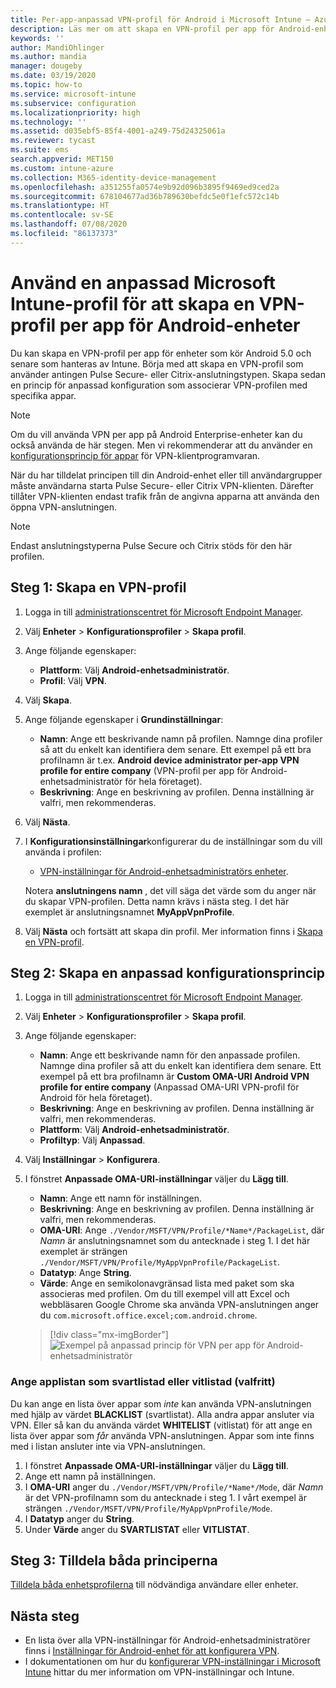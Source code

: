 ```yaml
---
title: Per-app-anpassad VPN-profil för Android i Microsoft Intune – Azure | Microsoft Docs
description: Läs mer om att skapa en VPN-profil per app för Android-enhetsadministratörers enheter som hanteras av Microsoft Intune.
keywords: ''
author: MandiOhlinger
ms.author: mandia
manager: dougeby
ms.date: 03/19/2020
ms.topic: how-to
ms.service: microsoft-intune
ms.subservice: configuration
ms.localizationpriority: high
ms.technology: ''
ms.assetid: d035ebf5-85f4-4001-a249-75d24325061a
ms.reviewer: tycast
ms.suite: ems
search.appverid: MET150
ms.custom: intune-azure
ms.collection: M365-identity-device-management
ms.openlocfilehash: a351255fa0574e9b92d096b3895f9469ed9ced2a
ms.sourcegitcommit: 678104677ad36b789630befdc5e0f1efc572c14b
ms.translationtype: HT
ms.contentlocale: sv-SE
ms.lasthandoff: 07/08/2020
ms.locfileid: "86137373"
---
```

# <a name="use-a-microsoft-intune-custom-profile-to-create-a-per-app-vpn-profile-for-android-devices"></a>Använd en anpassad Microsoft Intune-profil för att skapa en VPN-profil per app för Android-enheter

Du kan skapa en VPN-profil per app för enheter som kör Android 5.0 och senare som hanteras av Intune. Börja med att skapa en VPN-profil som använder antingen Pulse Secure- eller Citrix-anslutningstypen. Skapa sedan en princip för anpassad konfiguration som associerar VPN-profilen med specifika appar.

> [!NOTE]
> Om du vill använda VPN per app på Android Enterprise-enheter kan du också använda de här stegen. Men vi rekommenderar att du använder en [konfigurationsprincip för appar](../apps/app-configuration-vpn-ae.md) för VPN-klientprogramvaran.

När du har tilldelat principen till din Android-enhet eller till användargrupper måste användarna starta Pulse Secure- eller Citrix VPN-klienten. Därefter tillåter VPN-klienten endast trafik från de angivna apparna att använda den öppna VPN-anslutningen.

> [!NOTE]
>
> Endast anslutningstyperna Pulse Secure och Citrix stöds för den här profilen.

## <a name="step-1-create-a-vpn-profile"></a>Steg 1: Skapa en VPN-profil

1. Logga in till [administrationscentret för Microsoft Endpoint Manager](https://go.microsoft.com/fwlink/?linkid=2109431).
2. Välj **Enheter** > **Konfigurationsprofiler** > **Skapa profil**.
3. Ange följande egenskaper:

    - **Plattform**: Välj **Android-enhetsadministratör**.
    - **Profil**: Välj **VPN**.

4. Välj **Skapa**.
5. Ange följande egenskaper i **Grundinställningar**:

    - **Namn**: Ange ett beskrivande namn på profilen. Namnge dina profiler så att du enkelt kan identifiera dem senare. Ett exempel på ett bra profilnamn är t.ex. **Android device administrator per-app VPN profile for entire company** (VPN-profil per app för Android-enhetsadministratör för hela företaget).
    - **Beskrivning**: Ange en beskrivning av profilen. Denna inställning är valfri, men rekommenderas.

6. Välj **Nästa**.
7. I **Konfigurationsinställningar**konfigurerar du de inställningar som du vill använda i profilen:

    - [VPN-inställningar för Android-enhetsadministratörs enheter](vpn-settings-android.md).

    Notera **anslutningens namn** , det vill säga det värde som du anger när du skapar VPN-profilen. Detta namn krävs i nästa steg. I det här exemplet är anslutningsnamnet **MyAppVpnProfile**.

8. Välj **Nästa** och fortsätt att skapa din profil. Mer information finns i [Skapa en VPN-profil](vpn-settings-configure.md#create-the-profile).

## <a name="step-2-create-a-custom-configuration-policy"></a>Steg 2: Skapa en anpassad konfigurationsprincip

1. Logga in till [administrationscentret för Microsoft Endpoint Manager](https://go.microsoft.com/fwlink/?linkid=2109431).
2. Välj **Enheter** > **Konfigurationsprofiler** > **Skapa profil**.
3. Ange följande egenskaper:

    - **Namn**: Ange ett beskrivande namn för den anpassade profilen. Namnge dina profiler så att du enkelt kan identifiera dem senare. Ett exempel på ett bra profilnamn är **Custom OMA-URI Android VPN profile for entire company** (Anpassad OMA-URI VPN-profil för Android för hela företaget).
    - **Beskrivning**: Ange en beskrivning av profilen. Denna inställning är valfri, men rekommenderas.
    - **Plattform**: Välj **Android-enhetsadministratör**.
    - **Profiltyp**: Välj **Anpassad**.

4. Välj **Inställningar** > **Konfigurera**.
5. I fönstret **Anpassade OMA-URI-inställningar** väljer du **Lägg till**.
    - **Namn**: Ange ett namn för inställningen.
    - **Beskrivning**: Ange en beskrivning av profilen. Denna inställning är valfri, men rekommenderas.
    - **OMA-URI**: Ange `./Vendor/MSFT/VPN/Profile/*Name*/PackageList`, där *Namn* är anslutningsnamnet som du antecknade i steg 1. I det här exemplet är strängen `./Vendor/MSFT/VPN/Profile/MyAppVpnProfile/PackageList`.
    - **Datatyp**: Ange **String**.
    - **Värde**: Ange en semikolonavgränsad lista med paket som ska associeras med profilen. Om du till exempel vill att Excel och webbläsaren Google Chrome ska använda VPN-anslutningen anger du `com.microsoft.office.excel;com.android.chrome`.

    > [!div class="mx-imgBorder"]
    >![Exempel på anpassad princip för VPN per app för Android-enhetsadministratör](./media/android-pulse-secure-per-app-vpn/android_per_app_vpn_oma_uri.png)

### <a name="set-your-app-list-to-blacklist-or-whitelist-optional"></a>Ange applistan som svartlistad eller vitlistad (valfritt)

Du kan ange en lista över appar som *inte* kan använda VPN-anslutningen med hjälp av värdet **BLACKLIST** (svartlistat). Alla andra appar ansluter via VPN. Eller så kan du använda värdet **WHITELIST** (vitlistat) för att ange en lista över appar som *får* använda VPN-anslutningen. Appar som inte finns med i listan ansluter inte via VPN-anslutningen.

1. I fönstret **Anpassade OMA-URI-inställningar** väljer du **Lägg till**.
2. Ange ett namn på inställningen.
3. I **OMA-URI** anger du `./Vendor/MSFT/VPN/Profile/*Name*/Mode`, där *Namn* är det VPN-profilnamn som du antecknade i steg 1. I vårt exempel är strängen `./Vendor/MSFT/VPN/Profile/MyAppVpnProfile/Mode`.
4. I **Datatyp** anger du **String**.
5. Under **Värde** anger du **SVARTLISTAT** eller **VITLISTAT**.

## <a name="step-3-assign-both-policies"></a>Steg 3: Tilldela båda principerna

[Tilldela båda enhetsprofilerna](device-profile-assign.md) till nödvändiga användare eller enheter.

## <a name="next-steps"></a>Nästa steg

- En lista över alla VPN-inställningar för Android-enhetsadministratörer finns i [Inställningar för Android-enhet för att konfigurera VPN](vpn-settings-android.md).
- I dokumentationen om hur du [konfigurerar VPN-inställningar i Microsoft Intune](vpn-settings-configure.md) hittar du mer information om VPN-inställningar och Intune.
